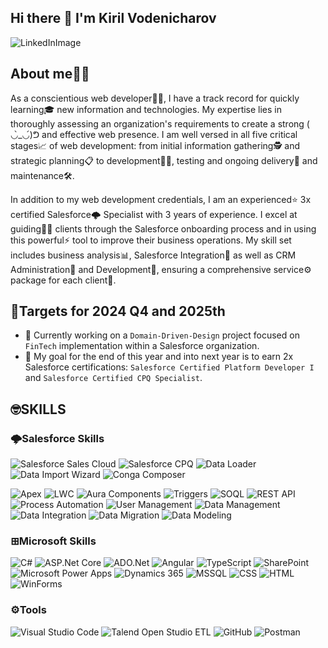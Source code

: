 ## Hi there 👋 I'm Kiril Vodenicharov
<!-- ![LinkedInImage](https://github.com/user-attachments/assets/f3b0e864-98d7-4588-b8f6-6372f3c88837)-->

![LinkedInImage](https://github.com/k-vodenicharov/k-vodenicharov/raw/main/images/new-linkedin-image.jpg)
## About me🦸‍♂️
As a conscientious web developer👨‍💻, I have a track record for quickly learning🎓 new information and technologies. My expertise lies in thoroughly assessing an organization's requirements to create a strong ( ◡̀_◡́)ᕤ and effective web presence. I am well versed in all five critical stages📈 of web development: from initial information gathering🕵 and strategic planning📋 to development👨‍💻, testing and ongoing delivery🚚 and maintenance🛠️.

In addition to my web development credentials, I am an experienced⭐ 3x certified Salesforce🌩️ Specialist with 3 years of experience. I excel at guiding👨‍🏫 clients through the Salesforce onboarding process and in using this powerful⚡ tool to improve their business operations. My skill set includes business analysis📊, Salesforce Integration🧩 as well as CRM Administration📂 and Development🔨, ensuring a comprehensive service⚙️ package for each client🤵.


## 🎯Targets for 2024 Q4 and 2025th
- 🔭 Currently working on a `Domain-Driven-Design` project focused on `FinTech` implementation within a Salesforce organization.
- 🌟 My goal for the end of this year and into next year is to earn 2x Salesforce certifications: `Salesforce Certified Platform Developer I` and `Salesforce Certified CPQ Specialist`.

## 🤓SKILLS 

### 🌩️Salesforce Skills
![Salesforce Sales Cloud](https://img.shields.io/badge/Salesforce_Sales_Cloud-00A1E0?style=for-the-badge&logo=salesforce&logoColor=white)
![Salesforce CPQ](https://img.shields.io/badge/Salesforce_CPQ-00A1E0?style=for-the-badge&logo=salesforce&logoColor=white)
![Data Loader](https://img.shields.io/badge/Data_Loader-00A1E0?style=for-the-badge&logo=salesforce&logoColor=white)
![Data Import Wizard](https://img.shields.io/badge/Data_Import_Wizard-00A1E0?style=for-the-badge&logo=salesforce&logoColor=white)
![Conga Composer](https://img.shields.io/badge/Conga_Composer-00A1E0?style=for-the-badge&logo=salesforce&logoColor=white)

![Apex](https://img.shields.io/badge/Apex-00A1E0?style=for-the-badge&logo=salesforce&logoColor=white)
![LWC](https://img.shields.io/badge/LWC-00A1E0?style=for-the-badge&logo=salesforce&logoColor=white)
![Aura Components](https://img.shields.io/badge/Aura_Components-00A1E0?style=for-the-badge&logo=salesforce&logoColor=white)
![Triggers](https://img.shields.io/badge/Triggers-00A1E0?style=for-the-badge&logo=salesforce&logoColor=white)
![SOQL](https://img.shields.io/badge/SOQL-00A1E0?style=for-the-badge&logo=salesforce&logoColor=white)
![REST API](https://img.shields.io/badge/REST_API-00A1E0?style=for-the-badge&logo=salesforce&logoColor=white)
![Process Automation](https://img.shields.io/badge/Process_Automation-00A1E0?style=for-the-badge&logo=salesforce&logoColor=white)
![User Management](https://img.shields.io/badge/User_Management-00A1E0?style=for-the-badge&logo=salesforce&logoColor=white)
![Data Management](https://img.shields.io/badge/Data_Management-00A1E0?style=for-the-badge&logo=salesforce&logoColor=white)
![Data Integration](https://img.shields.io/badge/Data_Integration-00A1E0?style=for-the-badge&logo=salesforce&logoColor=white)
![Data Migration](https://img.shields.io/badge/Data_Migration-00A1E0?style=for-the-badge&logo=salesforce&logoColor=white)
![Data Modeling](https://img.shields.io/badge/Data_Modeling-00A1E0?style=for-the-badge&logo=salesforce&logoColor=white)

### ⊞Microsoft Skills
![C#](https://img.shields.io/badge/C%23-239120?style=for-the-badge&logo=c-sharp&logoColor=white)
![ASP.Net Core](https://img.shields.io/badge/ASP.NET_Core-512BD4?style=for-the-badge&logo=.net&logoColor=white)
![ADO.Net](https://img.shields.io/badge/ADO.NET-512BD4?style=for-the-badge&logo=.net&logoColor=white)
![Angular](https://img.shields.io/badge/Angular-DD0031?style=for-the-badge&logo=angular&logoColor=white)
![TypeScript](https://img.shields.io/badge/TypeScript-007ACC?style=for-the-badge&logo=typescript&logoColor=white)
![SharePoint](https://img.shields.io/badge/SharePoint-0078D4?style=for-the-badge&logo=microsoft-sharepoint&logoColor=white)
![Microsoft Power Apps](https://img.shields.io/badge/Microsoft_Power_Apps-DA3B26?style=for-the-badge&logo=microsoft-powerapps&logoColor=white)
![Dynamics 365](https://img.shields.io/badge/Dynamics_365-0078D4?style=for-the-badge&logo=microsoft-dynamics&logoColor=white)
![MSSQL](https://img.shields.io/badge/MSSQL-CC2927?style=for-the-badge&logo=microsoft-sql-server&logoColor=white)
![CSS](https://img.shields.io/badge/CSS3-1572B6?style=for-the-badge&logo=css3&logoColor=white)
![HTML](https://img.shields.io/badge/HTML5-E34F26?style=for-the-badge&logo=html5&logoColor=white)
![WinForms](https://img.shields.io/badge/WinForms-0078D4?style=for-the-badge&logo=.net&logoColor=white)

### ⚙️Tools
![Visual Studio Code](https://img.shields.io/badge/Visual_Studio_Code-007ACC?style=for-the-badge&logo=visual-studio-code&logoColor=white)
![Talend Open Studio ETL](https://img.shields.io/badge/Talend_Open_Studio_ETL-007CC3?style=for-the-badge&logo=talend&logoColor=white)
![GitHub](https://img.shields.io/badge/GitHub-181717?style=for-the-badge&logo=github&logoColor=white)
![Postman](https://img.shields.io/badge/Postman-FF6C37?style=for-the-badge&logo=postman&logoColor=white)


<!--
**k-vodenicharov/k-vodenicharov** is a ✨ _special_ ✨ repository because its `README.md` (this file) appears on your GitHub profile.


Here are some ideas to get you started:

- 🔭 I’m currently working on ...
- 🌱 I’m currently learning ...
- 👯 I’m looking to collaborate on ...
- 🤔 I’m looking for help with ...
- 💬 Ask me about ...
- 📫 How to reach me: ...
- 😄 Pronouns: ...
- ⚡ Fun fact: ...
-->
